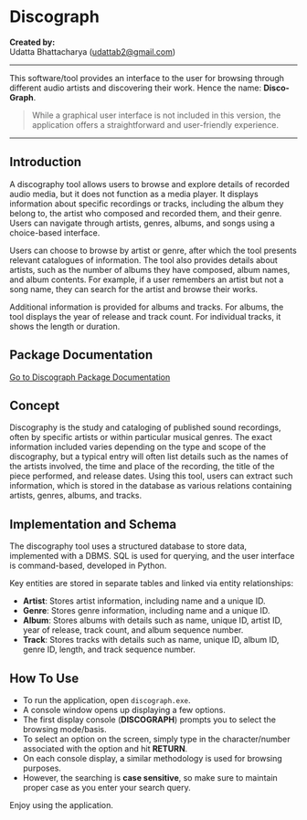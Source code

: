 # Discograph

**Created by:**  
Udatta Bhattacharya (udattab2@gmail.com)

---

This software/tool provides an interface to the user for browsing through different audio artists and discovering their work. Hence the name: **Disco-Graph**.

> While a graphical user interface is not included in this version, the application offers a straightforward and user-friendly experience.

---

## Introduction

A discography tool allows users to browse and explore details of recorded audio media, but it does not function as a media player. It displays information about specific recordings or tracks, including the album they belong to, the artist who composed and recorded them, and their genre. Users can navigate through artists, genres, albums, and songs using a choice-based interface.

Users can choose to browse by artist or genre, after which the tool presents relevant catalogues of information. The tool also provides details about artists, such as the number of albums they have composed, album names, and album contents. For example, if a user remembers an artist but not a song name, they can search for the artist and browse their works.

Additional information is provided for albums and tracks. For albums, the tool displays the year of release and track count. For individual tracks, it shows the length or duration.

## Package Documentation

[Go to Discograph Package Documentation](/docs/html/index.html)

## Concept

Discography is the study and cataloging of published sound recordings, often by specific artists or within particular musical genres. The exact information included varies depending on the type and scope of the discography, but a typical entry will often list details such as the names of the artists involved, the time and place of the recording, the title of the piece performed, and release dates. Using this tool, users can extract such information, which is stored in the database as various relations containing artists, genres, albums, and tracks.

## Implementation and Schema

The discography tool uses a structured database to store data, implemented with a DBMS. SQL is used for querying, and the user interface is command-based, developed in Python.

Key entities are stored in separate tables and linked via entity relationships:

- **Artist**: Stores artist information, including name and a unique ID.
- **Genre**: Stores genre information, including name and a unique ID.
- **Album**: Stores albums with details such as name, unique ID, artist ID, year of release, track count, and album sequence number.
- **Track**: Stores tracks with details such as name, unique ID, album ID, genre ID, length, and track sequence number.

## How To Use

- To run the application, open `discograph.exe`.
- A console window opens up displaying a few options.
- The first display console (**DISCOGRAPH**) prompts you to select the browsing mode/basis.
- To select an option on the screen, simply type in the character/number associated with the option and hit **RETURN**.
- On each console display, a similar methodology is used for browsing purposes.
- However, the searching is **case sensitive**, so make sure to maintain proper case as you enter your search query.

Enjoy using the application.


